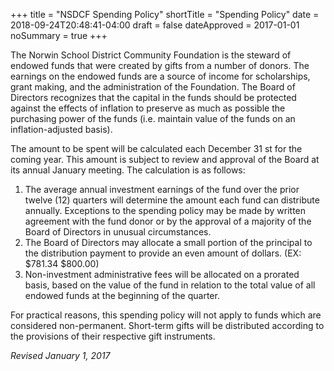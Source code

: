 +++
title = "NSDCF Spending Policy"
shortTitle = "Spending Policy"
date  = 2018-09-24T20:48:41-04:00
draft = false
dateApproved = 2017-01-01
noSummary = true
+++

The Norwin School District Community Foundation is the steward of endowed funds that were created by gifts from a number of donors. The earnings on the endowed funds are a source of income for scholarships, grant making, and the administration of the Foundation. The Board of Directors recognizes that the capital in the funds should be protected against the effects of inflation to preserve as much as possible the purchasing power of the funds (i.e. maintain value of the funds on an inflation-adjusted basis).

The amount to be spent will be calculated each December 31 st for the coming year. This amount is subject to review and approval of the Board at its annual January meeting. The calculation is as follows:

1. The average annual investment earnings of the fund over the prior twelve (12) quarters will determine the amount each fund can distribute annually. Exceptions to the spending policy may be made by written agreement with the fund donor or by the approval of a majority of the Board of Directors in unusual circumstances.
2. The Board of Directors may allocate a small portion of the principal to the distribution payment to provide an even amount of dollars. (EX: $781.34 $800.00)
3. Non-investment administrative fees will be allocated on a prorated basis, based on the value of the fund in relation to the total value of all endowed funds at the beginning of the quarter.

For practical reasons, this spending policy will not apply to funds which are considered non-permanent. Short-term gifts will be distributed according to the provisions of their respective gift instruments.

*Revised January 1, 2017*
